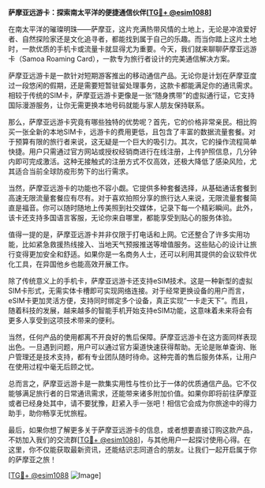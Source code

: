 **萨摩亚远游卡：探索南太平洋的便捷通信伙伴[[TG💪+ @esim1088](https://t.me/s/esim1088)]**

在南太平洋的璀璨明珠——萨摩亚，这片充满热带风情的土地上，无论是冲浪爱好者、自然探险家还是文化追寻者，都能找到属于自己的乐趣。而当你踏上这片土地时，一款优质的手机卡或流量卡就显得尤为重要。今天，我们就来聊聊萨摩亚远游卡（Samoa Roaming Card），一款专为旅行者设计的完美通信解决方案。

萨摩亚远游卡是一款针对短期游客推出的移动通信产品。无论你是计划在萨摩亚度过一段悠闲的假期，还是需要短暂驻留处理事务，这款卡都能满足你的通讯需求。相较于传统的SIM卡，萨摩亚远游卡更像是一张“随身携带”的虚拟通行证，它支持国际漫游服务，让你无需更换本地号码就能与家人朋友保持联系。

那么，萨摩亚远游卡究竟有哪些独特的优势呢？首先，它的价格非常亲民。相比购买一张全新的本地SIM卡，远游卡的费用更低，且包含了丰富的数据流量套餐。对于预算有限的旅行者来说，这无疑是一个巨大的吸引力。其次，它的操作流程简单快捷。用户只需通过官方网站或授权经销商进行在线注册，上传护照信息，几分钟内即可完成激活。这种无接触式的注册方式不仅高效，还极大降低了感染风险，尤其适合当前全球防疫形势下的出行需求。

当然，萨摩亚远游卡的功能也不容小觑。它提供多种套餐选择，从基础通话套餐到高速无限流量套餐应有尽有。对于喜欢拍照分享的旅行达人来说，无限流量套餐简直是福音。你可以随时随地上传美照到社交媒体，记录下每一个精彩瞬间。此外，该卡还支持多国语言客服，无论你来自哪里，都能享受到贴心的服务体验。

值得一提的是，萨摩亚远游卡并非仅限于打电话和上网。它还整合了许多实用功能，比如紧急救援热线接入、当地天气预报推送等增值服务。这些贴心的设计让旅行变得更加安全和舒适。如果你是一名商务人士，还可以利用其提供的会议软件优化工具，在异国他乡也能高效开展工作。

除了传统意义上的手机卡，萨摩亚远游卡还支持eSIM技术。这是一种新型的虚拟SIM卡形式，无需实体卡槽即可实现网络连接。对于经常更换设备的用户而言，eSIM卡更加灵活方便，支持同时绑定多个设备，真正实现“一卡走天下”。而且，随着科技的发展，越来越多的智能手机开始支持eSIM功能，这意味着未来将会有更多人享受到这项技术带来的便利。

当然，任何产品的使用都离不开良好的售后保障。萨摩亚远游卡在这方面同样表现出色。一旦遇到问题，用户可以通过官方渠道快速获得帮助。无论是账单查询、账户管理还是技术支持，都有专业团队随时待命。这种完善的售后服务体系，让用户在使用过程中毫无后顾之忧。

总而言之，萨摩亚远游卡是一款集实用性与性价比于一体的优质通信产品。它不仅能够满足旅行者的日常通讯需求，还能带来诸多附加价值。如果你即将前往萨摩亚或者已经身处其中，请不要犹豫，赶紧入手一张吧！相信它会成为你旅途中的得力助手，助你畅享无忧旅程。

最后，如果你想了解更多关于萨摩亚远游卡的信息，或者想要直接订购这款产品，不妨加入我们的交流群[[TG💪+ @esim1088](https://t.me/s/esim1088)]，与其他用户一起探讨使用心得。在这里，你不仅能获取最新资讯，还能结识志同道合的朋友。让我们一起开启属于你的萨摩亚之旅！

[[TG💪+ @esim1088](https://t.me/s/esim1088) ![Image](https://i.postimg.cc/4NQfJmqS/Snipaste-2025-05-13-00-14-12.png)]